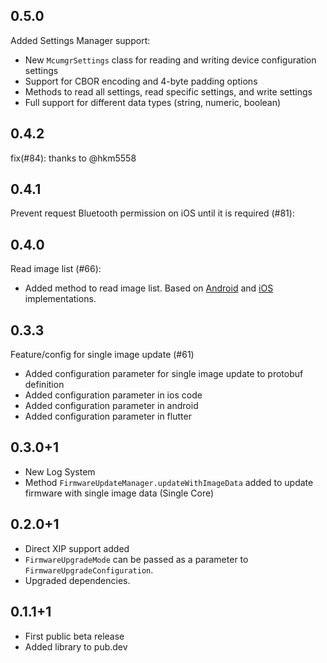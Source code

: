 ## 0.5.0
Added Settings Manager support:
- New `McumgrSettings` class for reading and writing device configuration settings
- Support for CBOR encoding and 4-byte padding options
- Methods to read all settings, read specific settings, and write settings
- Full support for different data types (string, numeric, boolean)

## 0.4.2
fix(#84): thanks to @hkm5558

## 0.4.1
Prevent request Bluetooth permission on iOS until it is required (#81):

## 0.4.0
Read image list (#66):
- Added method to read image list. Based on [Android](https://github.com/NordicSemiconductor/Android-nRF-Connect-Device-Manager/blob/cc947d4fe003b5facd8fd03cb005197774bb3e89/mcumgr-core/src/main/java/io/runtime/mcumgr/managers/ImageManager.java#L228) and [iOS](https://github.com/NordicSemiconductor/IOS-nRF-Connect-Device-Manager/blob/d46c9ff85c87e786e8550fc3f4d633b1bc5c67be/Source/Managers/ImageManager.swift#L81) implementations.

## 0.3.3
Feature/config for single image update (#61)

* Added configuration parameter for single image update to protobuf definition
* Added configuration parameter in ios code
* Added configuration parameter in android
* Added configuration parameter in flutter

## 0.3.0+1
- New Log System
- Method `FirmwareUpdateManager.updateWithImageData` added to update firmware with single image data (Single Core)

## 0.2.0+1
- Direct XIP support added
- `FirmwareUpgradeMode` can be passed as a parameter to `FirmwareUpgradeConfiguration`.
- Upgraded dependencies.

## 0.1.1+1

* First public beta release
* Added library to pub.dev
